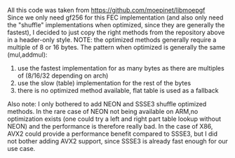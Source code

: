 All this code was taken from https://github.com/moepinet/libmoepgf \
Since we only need gf256 for this FEC implementation (and also only need the "shuffle" implementations when optimized, since they are generally the fastest), 
I decided to just copy the right methods from the repository above in a header-only style.
NOTE: the optimized methods generally require a multiple of 8 or 16 bytes. The pattern when optimized is generally the same (mul,addmul):
1) use the fastest implementation for as many bytes as there are multiples of (8/16/32 depending on arch)
2) use the slow (table) implementation for the rest of the bytes
3) there is no optimized method available, flat table is used as a fallback

Also note: I only bothered to add NEON and SSSE3 shuffle optimized methods. In the rare case of NEON not being available on ARM,no 
optimization exists (one could try a left and right part table lookup without NEON) and the performance is therefore really bad. 
In the case of X86, AVX2 could provide a performance benefit compared to SSSE3, but I did not bother adding AVX2 support, since SSSE3 
is already fast enough for our use case.